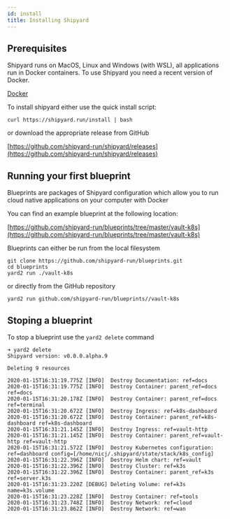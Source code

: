 ```yaml
---
id: install
title: Installing Shipyard
---
```


## Prerequisites

Shipyard runs on MacOS, Linux and Windows (with WSL), all applications run in Docker containers. To use Shipyard you need a recent version of Docker.

[Docker](https://docs.docker.com/)

To install shipyard either use the quick install script:

```shell
curl https://shipyard.run/install | bash
```

or download the appropriate release from GitHub

[https://github.com/shipyard-run/shipyard/releases](https://github.com/shipyard-run/shipyard/releases)

## Running your first blueprint

Blueprints are packages of Shipyard configuration which allow you to run cloud native applications on your computer with Docker

You can find an example blueprint at the following location:

[https://github.com/shipyard-run/blueprints/tree/master/vault-k8s](https://github.com/shipyard-run/blueprints/tree/master/vault-k8s)

Blueprints can either be run from the local filesystem

```shell
git clone https://github.com/shipyard-run/blueprints.git
cd blueprints
yard2 run ./vault-k8s
```

or directly from the GitHub repository

```shell
yard2 run github.com/shipyard-run/blueprints//vault-k8s
```

## Stoping a blueprint

To stop a blueprint use the `yard2 delete` command

```shell
➜ yard2 delete 
Shipyard version: v0.0.0.alpha.9

Deleting 9 resources

2020-01-15T16:31:19.775Z [INFO]  Destroy Documentation: ref=docs
2020-01-15T16:31:19.775Z [INFO]  Destroy Container: parent_ref=docs ref=docs
2020-01-15T16:31:20.178Z [INFO]  Destroy Container: parent_ref=docs ref=terminal
2020-01-15T16:31:20.672Z [INFO]  Destroy Ingress: ref=k8s-dashboard
2020-01-15T16:31:20.672Z [INFO]  Destroy Container: parent_ref=k8s-dashboard ref=k8s-dashboard
2020-01-15T16:31:21.145Z [INFO]  Destroy Ingress: ref=vault-http
2020-01-15T16:31:21.145Z [INFO]  Destroy Container: parent_ref=vault-http ref=vault-http
2020-01-15T16:31:21.572Z [INFO]  Destroy Kubernetes configuration: ref=dashboard config=[/home/nicj/.shipyard/state/stack/k8s_config]
2020-01-15T16:31:22.396Z [INFO]  Destroy Helm chart: ref=vault
2020-01-15T16:31:22.396Z [INFO]  Destroy Cluster: ref=k3s
2020-01-15T16:31:22.396Z [INFO]  Destroy Container: parent_ref=k3s ref=server.k3s
2020-01-15T16:31:23.220Z [DEBUG] Deleting Volume: ref=k3s name=k3s.volume
2020-01-15T16:31:23.228Z [INFO]  Destroy Container: ref=tools
2020-01-15T16:31:23.748Z [INFO]  Destroy Network: ref=cloud
2020-01-15T16:31:23.862Z [INFO]  Destroy Network: ref=wan
```